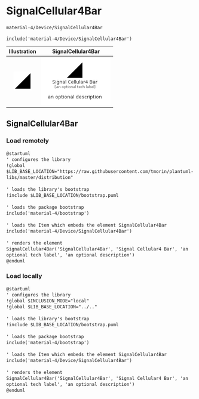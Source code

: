 # SignalCellular4Bar


```text
material-4/Device/SignalCellular4Bar
```

```text
include('material-4/Device/SignalCellular4Bar')
```



| Illustration | SignalCellular4Bar |
| :---: | :---: |
| ![illustration for Illustration](../../material-4/Device/SignalCellular4Bar.png) | ![illustration for SignalCellular4Bar](../../material-4/Device/SignalCellular4Bar.Local.png) |




## SignalCellular4Bar

### Load remotely
```plantuml
@startuml
' configures the library
!global $LIB_BASE_LOCATION="https://raw.githubusercontent.com/tmorin/plantuml-libs/master/distribution"

' loads the library's bootstrap
!include $LIB_BASE_LOCATION/bootstrap.puml

' loads the package bootstrap
include('material-4/bootstrap')

' loads the Item which embeds the element SignalCellular4Bar
include('material-4/Device/SignalCellular4Bar')

' renders the element
SignalCellular4Bar('SignalCellular4Bar', 'Signal Cellular4 Bar', 'an optional tech label', 'an optional description')
@enduml
```

### Load locally
```plantuml
@startuml
' configures the library
!global $INCLUSION_MODE="local"
!global $LIB_BASE_LOCATION="../.."

' loads the library's bootstrap
!include $LIB_BASE_LOCATION/bootstrap.puml

' loads the package bootstrap
include('material-4/bootstrap')

' loads the Item which embeds the element SignalCellular4Bar
include('material-4/Device/SignalCellular4Bar')

' renders the element
SignalCellular4Bar('SignalCellular4Bar', 'Signal Cellular4 Bar', 'an optional tech label', 'an optional description')
@enduml
```

